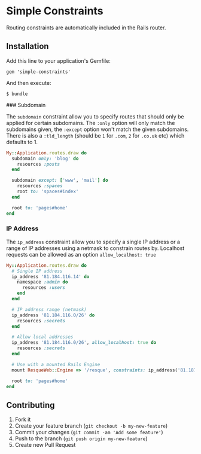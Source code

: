 # Simple Constraints

Routing constraints are automatically included in the Rails router.

## Installation

Add this line to your application's Gemfile:

    gem 'simple-constraints'

And then execute:

    $ bundle

### Subdomain

The `subdomain` constraint allow you to specify routes that should only
be applied for certain subdomains. The `:only` option will only match
the subdomains given, the `:except` option won't match the given
subdomains. There is also a `:tld_length` (should be `1` for `.com`, `2`
for `.co.uk` etc) which defaults to 1.

```ruby
My::Application.routes.draw do
  subdomain only: 'blog' do
    resources :posts
  end

  subdomain except: ['www', 'mail'] do
    resources :spaces
    root to: 'spaces#index'
  end

  root to: 'pages#home'
end
```

### IP Address

The `ip_address` constraint allow you to specify a single IP address or a range
of IP addresses using a netmask to constrain routes by. Localhost requests can
be allowed as an option `allow_localhost: true`

```ruby
My::Application.routes.draw do
  # Single IP address
  ip_address '81.184.116.14' do
    namespace :admin do
      resources :users
    end
  end

  # IP address range (netmask)
  ip_address '81.184.116.0/26' do
    resources :secrets
  end

  # Allow local addresses
  ip_address '81.184.116.0/26', allow_localhost: true do
    resources :secrets
  end

  # Use with a mounted Rails Engine
  mount ResqueWeb::Engine => '/resque', constraints: ip_address('81.187.116.0/26')

  root to: 'pages#home'
end
```

## Contributing

1. Fork it
2. Create your feature branch (`git checkout -b my-new-feature`)
3. Commit your changes (`git commit -am 'Add some feature'`)
4. Push to the branch (`git push origin my-new-feature`)
5. Create new Pull Request
